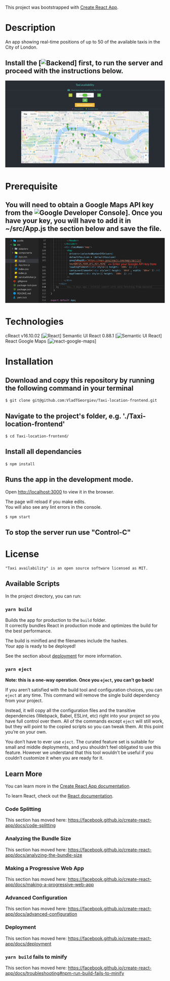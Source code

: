 This project was bootstrapped with [Create React App](https://github.com/facebook/create-react-app).



# Description

An app showing real-time positions of up to 50 of the available taxis in the City of London.
## Install the [![Backend](https://github.com/VladTGeorgiev/Taxi-backend)] first, to run the server and proceed with the instructions below.

![Preview](/media/Preview.png)



# Prerequisite
## You will need to obtain a Google Maps API key from the ![Google Developer Console](https://https://console.developers.google.com/)]. Once you have your key, you will have to add it in ~/src/App.js the section below and save the file.

![Google API Key](/media/Goolge_api_key.png)



# Technologies 

cReact v16.10.02 [![React](https://reactjs.org/)]
Semantic UI React 0.88.1 [![Semantic UI React](https://react.semantic-ui.com/)]
React Google Maps [![react-google-maps](https://www.npmjs.com/package/react-google-maps)]



# Installation

## Download and copy this repository by running the following command in your terminal

    $ git clone git@github.com:VladTGeorgiev/Taxi-location-frontend.git

## Navigate to the project's folder, e.g. './Taxi-location-frontend'

    $ cd Taxi-location-frontend/

## Install all dependancies

    $ npm install

## Runs the app in the development mode.<br />
Open [http://localhost:3000](http://localhost:3000) to view it in the browser.

The page will reload if you make edits.<br />
You will also see any lint errors in the console.

    $ npm start

## To stop the server run use "Control-C"



# License
    "Taxi availability" is an open source software licensed as MIT.



## Available Scripts

In the project directory, you can run:

### `yarn build`

Builds the app for production to the `build` folder.<br />
It correctly bundles React in production mode and optimizes the build for the best performance.

The build is minified and the filenames include the hashes.<br />
Your app is ready to be deployed!

See the section about [deployment](https://facebook.github.io/create-react-app/docs/deployment) for more information.

### `yarn eject`

**Note: this is a one-way operation. Once you `eject`, you can’t go back!**

If you aren’t satisfied with the build tool and configuration choices, you can `eject` at any time. This command will remove the single build dependency from your project.

Instead, it will copy all the configuration files and the transitive dependencies (Webpack, Babel, ESLint, etc) right into your project so you have full control over them. All of the commands except `eject` will still work, but they will point to the copied scripts so you can tweak them. At this point you’re on your own.

You don’t have to ever use `eject`. The curated feature set is suitable for small and middle deployments, and you shouldn’t feel obligated to use this feature. However we understand that this tool wouldn’t be useful if you couldn’t customize it when you are ready for it.

## Learn More

You can learn more in the [Create React App documentation](https://facebook.github.io/create-react-app/docs/getting-started).

To learn React, check out the [React documentation](https://reactjs.org/).

### Code Splitting

This section has moved here: https://facebook.github.io/create-react-app/docs/code-splitting

### Analyzing the Bundle Size

This section has moved here: https://facebook.github.io/create-react-app/docs/analyzing-the-bundle-size

### Making a Progressive Web App

This section has moved here: https://facebook.github.io/create-react-app/docs/making-a-progressive-web-app

### Advanced Configuration

This section has moved here: https://facebook.github.io/create-react-app/docs/advanced-configuration

### Deployment

This section has moved here: https://facebook.github.io/create-react-app/docs/deployment

### `yarn build` fails to minify

This section has moved here: https://facebook.github.io/create-react-app/docs/troubleshooting#npm-run-build-fails-to-minify
